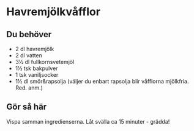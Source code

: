 # Havremjölkvåfflor

## Du behöver

* 2 dl havremjölk
* 2 dl vatten
* 3½ dl fullkornsvetemjöl
* 1½ tsk bakpulver
* 1 tsk vaniljsocker
* 1½ dl smör&rapsolja (väljer du enbart rapsolja blir våfflorna mjölkfria. Red. anm.)

## Gör så här

Vispa samman ingredienserna. Låt svälla ca 15 minuter - grädda!
